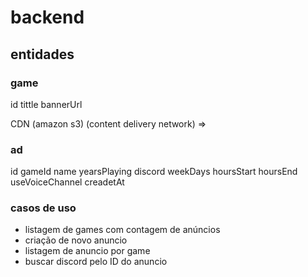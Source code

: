 # backend

## entidades 

### game

id
tittle
bannerUrl

CDN (amazon s3) (content delivery network) =>


### ad
id
gameId
name
yearsPlaying
discord
weekDays
hoursStart
hoursEnd
useVoiceChannel
creadetAt

### casos de uso
- listagem de games com contagem de anúncios
- criação de novo anuncio
- listagem de anuncio por game
- buscar discord pelo ID do anuncio
